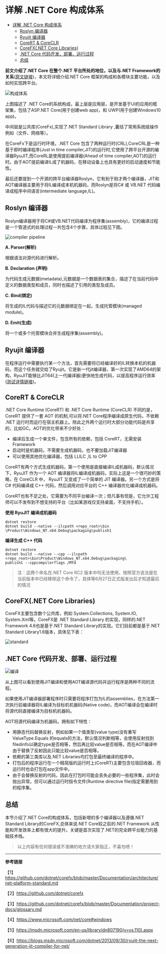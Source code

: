# 详解 .NET Core 构成体系

<!-- TOC depthFrom:1 depthTo:6 withLinks:1 updateOnSave:1 orderedList:0 -->

- [详解 .NET Core 构成体系](#详解-net-core-构成体系)
	- [Roslyn 编译器](#roslyn-编译器)
	- [Ryujit 编译器](#ryujit-编译器)
	- [CoreRT & CoreCLR](#corert-coreclr)
	- [CoreFX(.NET Core Libraries)](#corefxnet-core-libraries)
	- [.NET Core 代码开发、部署、运行过程](#net-core-代码开发部署运行过程)
	- [总结](#总结)

<!-- /TOC -->


**前文介绍了.NET Core 在整个.NET 平台所处的地位，以及与.NET Framework的关系**([原文链接](http://www.cnblogs.com/vipyoumay/p/5603928.html))，本文将详细介绍.NET Core 框架的构成和各模块主要功能，以及如何实现跨平台。

![构成体系](http://qiniu.xdpie.com/fd30f170f9bbdb9104de09b1d78b377c.png?imageView2/2/w/700)

上图描述了 .NET Core的系统构成，最上层是应用层，是开发基于UI的应用的框架集，包括了ASP.NET Core(用于创建web app)，和 UWP(用于创建Windows10 app)。

中间层是公共库(CoreFx),实现了.NET Standard Library ,囊括了常用系统级操作例如（文件、网络等）。

在CoreFx下是运行时环境，.NET Core 包含了两种运行时(CRL),CoreCRL是一种基于即时编译程序(Just in time compiler,JIT)的运行时,它使用了跨平台开源的编译器RyuJIT,而CoreRL是使用提前编译器(Ahead of time compiler,AOT)的运行时。由于AOT提前编译IL成了机器码，在移动设备上也具有更好的启动速度和节能性。

最后还要提到一个开源的跨平台编译器Roslyn，它有别于刚才两个编译器，JIT和AOT编译器主要用于将IL编译成本机机器码，而Roslyn是将C# 或 VB.NET 代码编译成程序中间语言(intermediate language,IL)。

## Roslyn 编译器
Roslyn编译器用于将C#或VB.NET代码编译为程序集(assembly)，它的编译过程是一个管道式的处理过程一共包含4个步骤，具体过程见下图。

![compiler pipeline](http://qiniu.xdpie.com/20762cf321e5aa5d20968e2081cb4e40.png?imageView2/2/w/700)

**A. Parser(解析)**

根据语法对源代码进行解析。

**B. Declaration (声明)**

为代码生成元数据(metadata),元数据是一个数据表的集合，描述了在当前代码中定义的数据类型和成员，同时也描述了引用的类型及成员。

**C. Bind(绑定)**

将生成的IL代码与描述它的元数据绑定在一起，生成托管模块(managed module)。

**D. Emit(生成)**

将一个或多个托管模块合并生成程序集(assembly)。

## Ryujit 编译器
在程序运行中需要执行某一个方法，首先需要将已经编译好的IL转换本机的机器码，而这个任务就交给了Ryujit。它是新一代jit编译器，第一次实现了AMD64的架构，RyuJIT能够比JIT64(上一代编译器)更快地生成代码，以提高程序运行效率([测试详情链接](测试详情链接))。

## CoreRT & CoreCLR
.NET Core Runtime (CoreRT) 和 .NET Core Runtime (CoreCLR) 不同的是，CoreRT 提供了一套
AOT 的机制,可以将.NET Core程序编译成原生代码，不依赖 .NET 运行时而运行在宿主机器上。除此之外两个运行时大部分功能代码是共享的，比如GC。AOT的优化带来不少好处：

* 编译后生成一个单文件，包含所有的依赖，包括 CoreRT，无需安装Framework
* 启动时是机器码，不需要生成机器码，也不要加载JIT编译器
* 可以使用其他优化编译器，包括 LLILC ,IL to CPP

CoreRT有两个方式生成机器码，第一个使用是直接编译IL成机器码，默认情况下，RyuJIT 作为一个 AOT 编译器将IL编译成机器码，实际上这是一个很巧妙的策略，在 CoreCLR 中， RyuJIT 又变成了一个简单的 JIT 编译器。另一个方式是将 C# 代码编译成 C++ 代码，然后调用对应平台的 C++ 编译器优化编译成机器码。

CoreRT也有不足之处，它需要为不同平台编译一次；但凡事有但是，它允许工程师可以不发布到不想支持的平台（比如某游戏仅支持桌面，不支持手机）。

**使用 RyuJIT 编译成机器码**

```
dotnet restore
dotnet build --native --ilcpath <repo_root>\bin
\Product\Windows_NT.x64.Debug\packaging\publish1
```

**编译生成 C++ 代码**

```
dotnet restore
dotnet build --native --cpp --ilcpath <repo_root>\bin\Product\Windows_NT.x64.Debug\packaging\
publish1 --cppcompilerflags /MTd

```

>注：这两个命名在.NET Core RC2 版本中均无法使用，按照官方说法是在当前版本中已经移除这个命令了，具体等6月27日正式版发出后才知道最后的情况

## CoreFX(.NET Core Libraries)
CoreFX主要包含数个公共库，例如  System.Collections, System.IO, System.Xml等。CoreFX是 .NET Standard Library 的实现，同样的.NET Framework 4.6也是基于.NET Standard Library的实现。它们目前都是基于.NET Standard Library1.6版本，具体见下表：

![standard](http://qiniu.xdpie.com/897d9d5723e96c5091dbc79c1e0d40a4.png?imageView2/2/w/700)

## .NET Core 代码开发、部署、运行过程

![编译](http://qiniu.xdpie.com/0208cc6220a4163040e89db4b25bb623.png?imageView2/2/w/700)

从上图可以看到使用JIT编译和使用AOT编译源代码并运行程序是两种不同的流程。

如果使用JIT编译器部署程序时只需要将程序打包为IL的assemblies，在方法第一次执行前编译器将IL编译为目标机机器码(Native code)，而AOT编译会在编译时将源代码直接编译为目标机机器码。

AOT将源代码编译为机器码，拥有如下特性：

* 用静态代码替换反射，例如如果一个值类型(value type)没有重写 ValueType.Equals 的equals的方法，默认情况判断相等，会使用反射找到filedinfo以确定type是否相等，然后再比较value是否相等。而在AOT编译中由于替换了反射因此只能比较value是否相等。
* 依赖的第三类库以及.NET Libraries均打包至最终编译的程序中。
* 打包后的程序运行在一个精简版的运行时上(CoreRT)主要包含垃圾回收器，而运行时也会打包在app文件中。
* 由于会替换反射的代码，因此在打包时可能会丢失必要的一些程序集，此时会抛出异常。但可以通过运行时指令文件(Runtime directive file)指定需要用到的程序集。

## 总结

本节介绍了.NET Core的构成体系，包括新增的多个编译器以及遵循.NET Standard Library的CoreFX,总体来说.NET Core较之前的.NET Framework 从性能和开发效率上都有很大的提升。关键是首次实现了.NET的完全跨平台能力的基础技术栈。


> 以上内容有任何错误或不准确的地方请大家指正，不喜勿喷！

----

**参考链接**

【1】https://github.com/dotnet/corefx/blob/master/Documentation/architecture/net-platform-standard.md

【2】https://github.com/dotnet/corefx

【3】https://github.com/dotnet/corefx/blob/master/Documentation/project-docs/glossary.md

【4】https://www.microsoft.com/net/core#windows

【5】https://msdn.microsoft.com/en-us/library/dn807190(v=vs.110).aspx

【6】https://blogs.msdn.microsoft.com/dotnet/2013/09/30/ryujit-the-next-generation-jit-compiler-for-net/
